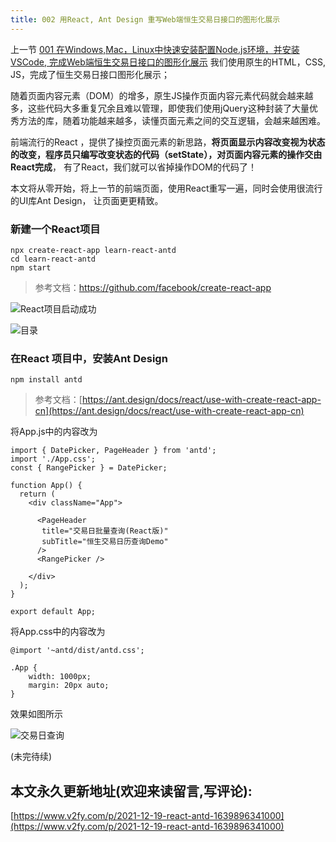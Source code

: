 ```yaml
---
title: 002 用React, Ant Design 重写Web端恒生交易日接口的图形化展示
---
```




上一节 [001 在Windows,Mac，Linux中快速安装配置Node.js环境，并安装VSCode, 完成Web端恒生交易日接口的图形化展示](https://www.v2fy.com/p/2021-10-27-node_js-1635325734000/) 我们使用原生的HTML，CSS, JS，完成了恒生交易日接口图形化展示；



随着页面内容元素（DOM）的增多，原生JS操作页面内容元素代码就会越来越多，这些代码大多重复冗余且难以管理，即使我们使用jQuery这种封装了大量优秀方法的库，随着功能越来越多，读懂页面元素之间的交互逻辑，会越来越困难。



前端流行的React ，提供了操控页面元素的新思路，**将页面显示内容改变视为状态的改变，程序员只编写改变状态的代码（setState），对页面内容元素的操作交由React完成**， 有了React，我们就可以省掉操作DOM的代码了！





本文将从零开始，将上一节的前端页面，使用React重写一遍，同时会使用很流行的UI库Ant Design， 让页面更更精致。



### 新建一个React项目

```
npx create-react-app learn-react-antd
cd learn-react-antd
npm start
```

> 参考文档：https://github.com/facebook/create-react-app

![React项目启动成功](https://cdn.fangyuanxiaozhan.com/assets/1639899964860hNDZ7yB5.png)



![目录](https://cdn.fangyuanxiaozhan.com/assets/1639900547487NRhfmdaz.png)

### 在React 项目中，安装Ant Design

```
npm install antd
```

>  参考文档：[https://ant.design/docs/react/use-with-create-react-app-cn](https://ant.design/docs/react/use-with-create-react-app-cn)



将App.js中的内容改为

```
import { DatePicker, PageHeader } from 'antd';
import './App.css';
const { RangePicker } = DatePicker;

function App() {
  return (
    <div className="App">

      <PageHeader 
       title="交易日批量查询(React版)"
       subTitle="恒生交易日历查询Demo"
      />
      <RangePicker />

    </div>
  );
}

export default App;
```



将App.css中的内容改为

```
@import '~antd/dist/antd.css';

.App {
    width: 1000px;
    margin: 20px auto;
}
```



效果如图所示



![交易日查询](https://cdn.fangyuanxiaozhan.com/assets/16399020176450zNzdmWJ.png)


(未完待续)


## 本文永久更新地址(欢迎来读留言,写评论):

[https://www.v2fy.com/p/2021-12-19-react-antd-1639896341000](https://www.v2fy.com/p/2021-12-19-react-antd-1639896341000)
